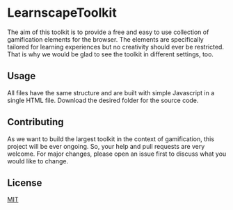 # LearnscapeToolkit

The aim of this toolkit is to provide a free and easy to use collection of gamification elements for the browser. The elements are specifically tailored for learning experiences but no creativity should ever be restricted. That is why we would be glad to see the toolkit in different settings, too. 

## Usage

All files have the same structure and are built with simple Javascript in a single HTML file. Download the desired folder for the source code. 

## Contributing

As we want to build the largest toolkit in the context of gamification, this project will be ever ongoing. 
So, your help and pull requests are very welcome. For major changes, please open an issue first to discuss what you would like to change.

## License

[MIT](https://choosealicense.com/licenses/mit/)
